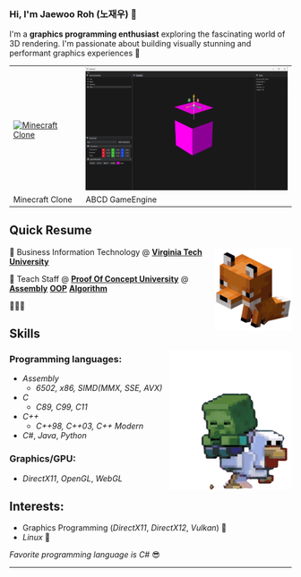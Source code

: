 ### Hi, I'm Jaewoo Roh (노재우) 👋

I'm a **graphics programming enthusiast** exploring the fascinating world of 3D rendering.
I'm passionate about building visually stunning and performant graphics experiences 🐻

<table>
  <tbody>
    <tr>
      <td>
        <a target="_blank" href="https://github.com/Oakmura/Minecraft-Clone">
          <img alt="Minecraft Clone" src="Screenshots/MinecraftClone/world_with_snow.gif" width="391" height="220"/>
        </a>
      </td>
      <td>
        <a target="_blank" href="https://github.com/Oakmura/ABCD">
          <img alt="ABCD GameEngine" src="Screenshots/ABCDEngine/Guizmo.gif" width="391" height="220"/>
        </a>
      </td>
    </tr>
    <tr>
      <td>Minecraft Clone</td>
      <td>ABCD GameEngine</td>
    </tr>
  </tbody>
</table>

## Quick Resume

<img align="right" alt="Minecraft fox" height="150" src="Minecraft-gifs/minecraft-fox.gif" />

🤖 Business Information Technology @ [**Virginia Tech University**][vt]

🐻 Teach Staff @ [**Proof Of Concept University**][pocu] @ [**Assembly**](https://pocu.academy/ko/Courses/COMP2300) [**OOP**](https://pocu.academy/ko/Courses/COMP2500) [**Algorithm**](https://pocu.academy/ko/Courses/COMP3500)

🐯🦁🐋

[vt]: https://www.vt.edu/
[pocu]: https://pocu.academy/ko

## Skills

<img align="right" alt="Minecraft dolphin" height="250" src="Minecraft-gifs/minecraft_duck.gif" />

### Programming languages:
- *Assembly*
  - *6502, x86, SIMD(MMX, SSE, AVX)*
- *C*
  - *C89, C99, C11*
- *C++*
  - *C++98, C++03, C++ Modern*
- *C#*, *Java*, *Python*

### Graphics/GPU:
- *DirectX11*, *OpenGL*, *WebGL*

## Interests:
- Graphics Programming (*DirectX11*, *DirectX12*, *Vulkan*) 🦉
- *Linux* 🐧

_Favorite programming language is *C#*_ 😎


---
